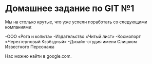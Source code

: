 # Домашнее задание по GIT №1

Мы на столько крутые, что уже успели поработать со следующими компаниями:

-ООО «Рога и копыта»
-Издательство «Читый лист»
-Космопорт «Черезтерновый Кзвёздный»
-Дизайн-студия имени Слишком Известного Персонажа

Нас можно найти в google.com.